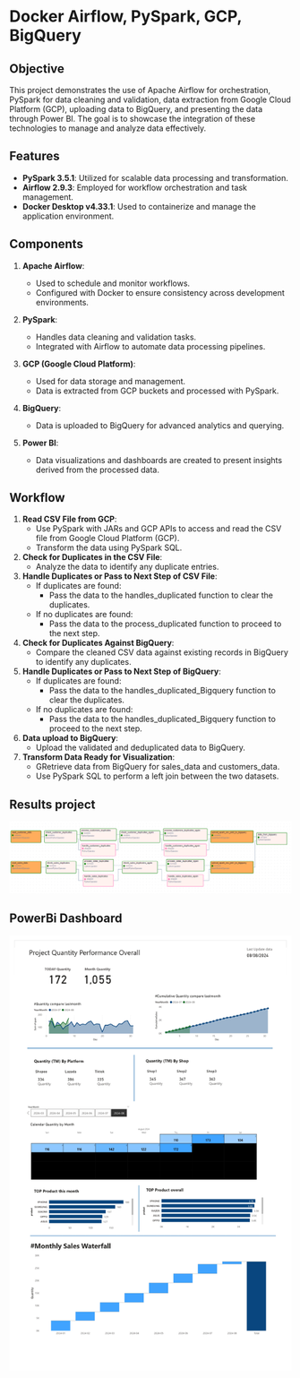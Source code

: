 # Docker Airflow, PySpark, GCP, BigQuery

## Objective
This project demonstrates the use of Apache Airflow for orchestration, PySpark for data cleaning and validation, data extraction from Google Cloud Platform (GCP), uploading data to BigQuery, and presenting the data through Power BI. The goal is to showcase the integration of these technologies to manage and analyze data effectively.

## Features
- **PySpark 3.5.1**: Utilized for scalable data processing and transformation.
- **Airflow 2.9.3**: Employed for workflow orchestration and task management.
- **Docker Desktop v4.33.1**: Used to containerize and manage the application environment.

## Components
1. **Apache Airflow**:
   - Used to schedule and monitor workflows.
   - Configured with Docker to ensure consistency across development environments.

2. **PySpark**:
   - Handles data cleaning and validation tasks.
   - Integrated with Airflow to automate data processing pipelines.

3. **GCP (Google Cloud Platform)**:
   - Used for data storage and management.
   - Data is extracted from GCP buckets and processed with PySpark.

4. **BigQuery**:
   - Data is uploaded to BigQuery for advanced analytics and querying.

5. **Power BI**:
   - Data visualizations and dashboards are created to present insights derived from the processed data.

## Workflow
1. **Read CSV File from GCP**:
    - Use PySpark with JARs and GCP APIs to access and read the CSV file from Google Cloud Platform (GCP).
    - Transform the data using PySpark SQL.
2. **Check for Duplicates in the CSV File**:
    - Analyze the data to identify any duplicate entries.
3. **Handle Duplicates or Pass to Next Step of CSV File**:
    - If duplicates are found:
        - Pass the data to the handles_duplicated function to clear the duplicates.
    - If no duplicates are found:
        - Pass the data to the process_duplicated function to proceed to the next step.
4. **Check for Duplicates Against BigQuery**:
    - Compare the cleaned CSV data against existing records in BigQuery to identify any duplicates.
5. **Handle Duplicates or Pass to Next Step of BigQuery**:
    - If duplicates are found:
        - Pass the data to the handles_duplicated_Bigquery function to clear the duplicates.
    - If no duplicates are found:
        - Pass the data to the handles_duplicated_Bigquery function to proceed to the next step.
6. **Data upload to BigQuery**:
    - Upload the validated and deduplicated data to BigQuery.
7. **Transform Data Ready for Visualization**:
    - GRetrieve data from BigQuery for sales_data and customers_data.
    - Use PySpark SQL to perform a left join between the two datasets.

## Results project
![Airflow Diagram](project_airflows/workflow.png)

## PowerBi Dashboard
![Dashboard](project_airflows/Bi_project.png)